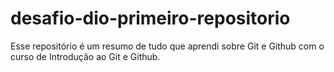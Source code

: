 # desafio-dio-primeiro-repositorio
Esse repositório é um resumo de tudo que aprendi sobre Git e Github com o curso de Introdução ao Git e Github.
